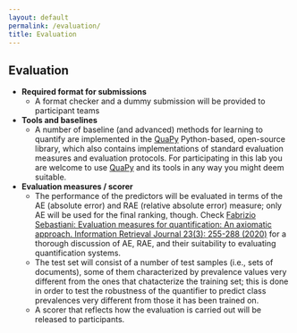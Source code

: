 ```yaml
---
layout: default
permalink: /evaluation/
title: Evaluation
---
```


## Evaluation 

- **Required format for submissions**
  - A format checker and a dummy submission will be provided to participant teams
- **Tools and baselines**
  - A number of baseline (and advanced) methods for learning to quantify are implemented in the [QuaPy](https://pypi.org/project/QuaPy/) Python-based, open-source library, which also contains implementations of standard evaluation measures and evaluation protocols. For participating in this lab you are welcome to use [QuaPy](https://pypi.org/project/QuaPy/) and its tools in any way you might deem suitable.
- **Evaluation measures / scorer**
  - The performance of the predictors will be evaluated in terms of the AE (absolute error) and RAE (relative absolute error) measure; only AE will be used for the final ranking, though. Check [Fabrizio Sebastiani:
Evaluation measures for quantification: An axiomatic approach. Information Retrieval Journal 23(3): 255-288 (2020)](https://link.springer.com/article/10.1007/s10791-019-09363-y) for a thorough discussion of AE, RAE, and their suitability to evaluating quantification systems.
  - The test set will consist of a number of test samples (i.e., sets of documents), some of them characterized by prevalence values very different from the ones that chatacterize the training set; this is done in order to test the robustness of the quantifier to predict class prevalences very different from those it has been trained on.
  - A scorer that reflects how the evaluation is carried out will be released to participants.

